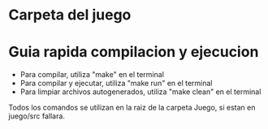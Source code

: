 # Carpeta del juego

# Guia rapida compilacion y ejecucion
- Para compilar, utiliza "make" en el terminal
- Para compilar y ejecutar, utiliza "make run" en el terminal
- Para limpiar archivos autogenerados, utiliza "make clean" en el terminal

Todos los comandos se utilizan en la raiz de la carpeta Juego, si estan en juego/src fallara.